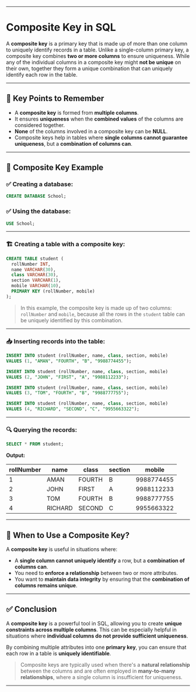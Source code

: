 
---

# Composite Key in SQL

A **composite key** is a primary key that is made up of more than one column to uniquely identify records in a table. Unlike a single-column primary key, a composite key combines **two or more columns** to ensure uniqueness. While any of the individual columns in a composite key might **not be unique** on their own, together they form a unique combination that can uniquely identify each row in the table.

---

## 📌 Key Points to Remember

- A **composite key** is formed from **multiple columns**.
- It ensures **uniqueness** when the **combined values** of the columns are considered together.
- **None** of the columns involved in a composite key can be **NULL**.
- Composite keys help in tables where **single columns cannot guarantee uniqueness**, but a **combination of columns can**.

---

## 🧪 Composite Key Example

### ✅ Creating a database:

```sql
CREATE DATABASE School;
````

### ✅ Using the database:

```sql
USE School;
```

---

### 🏗️ Creating a table with a composite key:

```sql
CREATE TABLE student (
  rollNumber INT, 
  name VARCHAR(30), 
  class VARCHAR(30), 
  section VARCHAR(1), 
  mobile VARCHAR(10),
  PRIMARY KEY (rollNumber, mobile)
);
```

> In this example, the composite key is made up of two columns: `rollNumber` and `mobile`, because all the rows in the `student` table can be uniquely identified by this combination.

---

### 📥 Inserting records into the table:

```sql
INSERT INTO student (rollNumber, name, class, section, mobile) 
VALUES (1, "AMAN", "FOURTH", "B", "9988774455");

INSERT INTO student (rollNumber, name, class, section, mobile) 
VALUES (2, "JOHN", "FIRST", "A", "9988112233");

INSERT INTO student (rollNumber, name, class, section, mobile) 
VALUES (3, "TOM", "FOURTH", "B", "9988777755");

INSERT INTO student (rollNumber, name, class, section, mobile) 
VALUES (4, "RICHARD", "SECOND", "C", "9955663322");
```

---

### 🔍 Querying the records:

```sql
SELECT * FROM student;
```

**Output:**

| rollNumber | name    | class  | section | mobile     |
| ---------- | ------- | ------ | ------- | ---------- |
| 1          | AMAN    | FOURTH | B       | 9988774455 |
| 2          | JOHN    | FIRST  | A       | 9988112233 |
| 3          | TOM     | FOURTH | B       | 9988777755 |
| 4          | RICHARD | SECOND | C       | 9955663322 |

---

## 🤔 When to Use a Composite Key?

A **composite key** is useful in situations where:

* A **single column cannot uniquely identify** a row, but a **combination of columns can**.
* You need to **enforce a relationship** between two or more attributes.
* You want to **maintain data integrity** by ensuring that the **combination of columns remains unique**.

---

## ✅ Conclusion

A **composite key** is a powerful tool in SQL, allowing you to create **unique constraints across multiple columns**. This can be especially helpful in situations where **individual columns do not provide sufficient uniqueness**.

By combining multiple attributes into one **primary key**, you can ensure that each row in a table is **uniquely identifiable**.

> Composite keys are typically used when there's a **natural relationship** between the columns and are often employed in **many-to-many relationships**, where a single column is insufficient for uniqueness.

---
